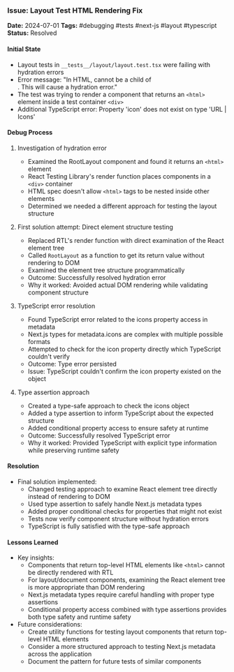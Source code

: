 ### Issue: Layout Test HTML Rendering Fix
**Date:** 2024-07-01
**Tags:** #debugging #tests #next-js #layout #typescript
**Status:** Resolved

#### Initial State
- Layout tests in `__tests__/layout/layout.test.tsx` were failing with hydration errors
- Error message: "In HTML, <html> cannot be a child of <div>. This will cause a hydration error."
- The test was trying to render a component that returns an `<html>` element inside a test container `<div>`
- Additional TypeScript error: Property 'icon' does not exist on type 'URL | Icons'

#### Debug Process
1. Investigation of hydration error
   - Examined the RootLayout component and found it returns an `<html>` element
   - React Testing Library's render function places components in a `<div>` container
   - HTML spec doesn't allow `<html>` tags to be nested inside other elements
   - Determined we needed a different approach for testing the layout structure

2. First solution attempt: Direct element structure testing
   - Replaced RTL's render function with direct examination of the React element tree
   - Called `RootLayout` as a function to get its return value without rendering to DOM
   - Examined the element tree structure programmatically
   - Outcome: Successfully resolved hydration error
   - Why it worked: Avoided actual DOM rendering while validating component structure

3. TypeScript error resolution
   - Found TypeScript error related to the icons property access in metadata
   - Next.js types for metadata.icons are complex with multiple possible formats
   - Attempted to check for the icon property directly which TypeScript couldn't verify
   - Outcome: Type error persisted
   - Issue: TypeScript couldn't confirm the icon property existed on the object

4. Type assertion approach
   - Created a type-safe approach to check the icons object
   - Added a type assertion to inform TypeScript about the expected structure
   - Added conditional property access to ensure safety at runtime
   - Outcome: Successfully resolved TypeScript error
   - Why it worked: Provided TypeScript with explicit type information while preserving runtime safety

#### Resolution
- Final solution implemented:
  - Changed testing approach to examine React element tree directly instead of rendering to DOM
  - Used type assertion to safely handle Next.js metadata types
  - Added proper conditional checks for properties that might not exist
  - Tests now verify component structure without hydration errors
  - TypeScript is fully satisfied with the type-safe approach

#### Lessons Learned
- Key insights:
  - Components that return top-level HTML elements like `<html>` cannot be directly rendered with RTL
  - For layout/document components, examining the React element tree is more appropriate than DOM rendering
  - Next.js metadata types require careful handling with proper type assertions
  - Conditional property access combined with type assertions provides both type safety and runtime safety
- Future considerations:
  - Create utility functions for testing layout components that return top-level HTML elements
  - Consider a more structured approach to testing Next.js metadata across the application
  - Document the pattern for future tests of similar components
